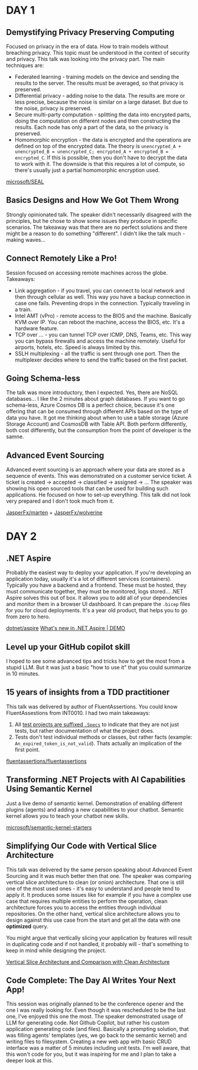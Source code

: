 # DAY 1
## Demystifying Privacy Preserving Computing
Focused on privacy in the era of data. How to train models without breaching privacy. This topic must be understood in the context of security and privacy. This talk was looking into the privacy part. The main techniques are:
- Federated learning - training models on the device and sending the results to the server. The results must be averaged, so that privacy is preserved.
- Differential privacy - adding noise to the data. The results are more or less precise, because the noise is similar on a large dataset. But due to the noise, privacy is preserved.
- Secure multi-party computation - splitting the data into encrypted parts, doing the computation on different nodes and then constructing the results. Each node has only a part of the data, so the privacy is preserved.
- Homomorphic encryption - the data is encrypted and the operations are defined on top of the encrypted data. The theory is `unencrypted_A + unencrypted_B = unencrypted_C; encrypted_A + encrypted_B = encrypted_C`. If this is possible, then you don't have to decrypt the data to work with it. The downside is that this requires a lot of compute, so there's usually just a partial homomorphic encryption used.

[microsoft/SEAL](https://github.com/microsoft/SEAL)

## Basics Designs and How We Got Them Wrong
Strongly opinionated talk. The speaker didn't necessarily disagreed with the principles, but he chose to show some issues they produce in specific scenarios. The takeaway was that there are no perfect solutions and there might be a reason to do something "different". I didn't like the talk much - making waves...

## Connect Remotely Like a Pro!
Session focused on accessing remote machines across the globe. Takeaways:
- Link aggregation - if you travel, you can connect to local network and then through cellular as well. This way you have a backup connection in case one fails. Preventing drops in the connection. Typically traveling in a train.
- Intel AMT (vPro) - remote access to the BIOS and the machine. Basically KVM over IP. You can reboot the machine, access the BIOS, etc. It's a hardware feature.
- TCP over ... - you can tunnel TCP over ICMP, DNS, Teams, etc. This way you can bypass firewalls and access the machine remotely. Useful for airports, hotels, etc. Speed is always limited by this.
- SSLH multiplexing - all the traffic is sent through one port. Then the multiplexer decides where to send the traffic based on the first packet.

## Going Schema-less
The talk was more introductory, then I expected. Yes, there are NoSQL databases... I like the 2 minutes about graph databases. If you want to go schema-less, Azure Cosmos DB is a perfect choice, because it's one offering that can be consumed through different APIs based on the type of data you have. It got me thinking about when to use a table storage (Azure Storage Account) and CosmosDB with Table API. Both perform differently, both cost differently, but the consumption from the point of developer is the samne.

## Advanced Event Sourcing
Advanced event sourcing is an approach where your data are stored as a sequence of events. This was demonstrated on a customer service ticket. A ticket is created -> accepted -> classified -> assigned -> ... The speaker was showing his open sourced tools that can be used for building such applications. He focused on how to set-up everything. This talk did not look very prepared and I don't took much from it.

[JasperFx/marten](https://github.com/JasperFx/marten) + [JasperFx/wolverine](https://github.com/JasperFx/wolverine)

# DAY 2
## .NET Aspire
Probably the easiest way to deploy your application. If you're developing an application today, usually it's a lot of different services (containers). Typically you have a backend and a frontend. These must be hosted, they must communicate together, they must be monitored, logs stored... .NET Aspire solves this out of box. It allows you to add all of your dependencies and monitor them in a browser UI dashboard. It can prepare the `.bicep` files for you for cloud deployments. It's a year old product, that helps you to go from zero to hero.

[dotnet/aspire](https://github.com/dotnet/aspire)
[What's new in .NET Aspire | DEMO](https://youtu.be/fiePiEc1qcU?si=xd-KEFwQcUnzS6Kz&t=309)

## Level up your GitHub copilot skill
I hoped to see some advanced tips and tricks how to get the most from a stupid LLM. But it was just a basic "how to use it" that you could summarize in 10 minutes.

## 15 years of insights from a TDD practitioner
This talk was delivered by author of FluentAssertions. You could know FluentAssestions from INT0010. I had two main takeaways:
1. All [test projects are suffixed `.Specs`](https://github.com/fluentassertions/fluentassertions/tree/develop/Tests) to indicate that they are not just tests, but rather documentation of what the project does.
2. Tests don't test individual methods or classes, but rather facts (example: `An_expired_token_is_not_valid`). Thats actually an implication of the first point.

[fluentassertions/fluentassertions](https://github.com/fluentassertions/fluentassertions)

## Transforming .NET Projects with AI Capabilities Using Semantic Kernel
Just a live demo of semantic kernel. Demonstration of enabling different plugins (agents) and adding a new capabilities to your chatbot. Semantic kernel allows you to teach your chatbot new skills.

[microsoft/semantic-kernel-starters](https://github.com/microsoft/semantic-kernel-starters/tree/main)

## Simplifying Our Code with Vertical Slice Architecture
This talk was delivered by the same person speaking about Advanced Event Sourcing and it was much better then that one. The speaker was comparing vertical slice architecture to clean (or onion) architecture. That one is still one of the most used ones - it's easy to understand and people tend to apply it. It produces some issues like for example if you have a complex use case that requires multiple entities to perform the operation, clean architecture forces you to access the entities through individual repositories. On the other hand, vertical slice architecture allows you to design against this use case from the start and get all the data with one **optimized** query.

You might argue that vertically slicing your application by features will result in duplicating code and if not handled, it probably will - that's something to keep in mind while designing the project.

[Vertical Slice Architecture and Comparison with Clean Architecture](https://mehmetozkaya.medium.com/vertical-slice-architecture-and-comparison-with-clean-architecture-76f813e3dab6)

## Code Complete: The Day AI Writes Your Next App!
This session was originally planned to be the conference opener and the one I was really looking for. Even though it was rescheduled to be the last one, I've enjoyed this one the most. The speaker demonstrated usage of LLM for generating code. Not Github Copilot, but rather his custom application generating code (and files). Basically a prompting solution, that was filling agents' templates (yes, we go back to the semantic kernel) and writing files to filesystem. Creating a new web app with basic CRUD interface was a matter of 5 minutes including unit tests. I'm well aware, that this won't code for you, but it was inspiring for me and I plan to take a deeper look at this.
